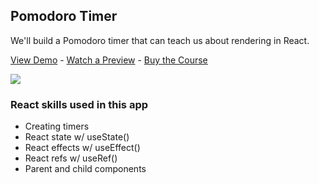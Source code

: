 ## Pomodoro Timer

We'll build a Pomodoro timer that can teach us about rendering in React.

[View Demo](https://r36qd.codesandbox.io/) - [Watch a Preview](https://learn.chrisoncode.io/courses/make-20-react-apps/249106-pomodoro/748623-00-pomodoro-preview) - [Buy the Course](https://20ReactApps.com/?utm_source=github.com&utm_medium=readme)

[![](https://scotch-res.cloudinary.com/video/upload/vs_50,dl_200,e_loop/v1592352061/01_-_pomodoro_uwan1y.gif)](https://learn.chrisoncode.io/courses/make-20-react-apps/249106-pomodoro/748623-00-pomodoro-preview)

### React skills used in this app

- Creating timers
- React state w/ useState()
- React effects w/ useEffect()
- React refs w/ useRef()
- Parent and child components
